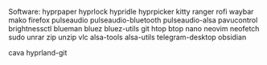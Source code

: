Software:
hyprpaper
hyprlock
hypridle
hyprpicker
kitty
ranger
rofi
waybar
mako
firefox
pulseaudio
pulseaudio-bluetooth
pulseaudio-alsa
pavucontrol
brightnessctl
blueman
bluez
bluez-utils
git
htop
btop
nano
neovim
neofetch
sudo
unrar
zip
unzip
vlc
alsa-tools
alsa-utils
telegram-desktop
obsidian


cava
hyprland-git
